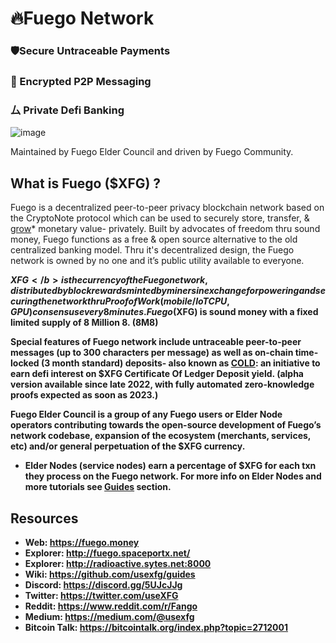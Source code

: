 # 🔥Fuego Network

### 🛡Secure Untraceable Payments 
### 🔏 Encrypted P2P Messaging 
### ⼛ Private Defi Banking

![image](https://raw.githubusercontent.com/usexfg/fuego-data/master/images/fuegoline.gif)

Maintained by Fuego Elder Council and driven by Fuego Community.

## What is Fuego ($XFG) ?

Fuego is a decentralized peer-to-peer privacy blockchain network based on the CryptoNote protocol which can be used to securely store, transfer, & [grow](https://github.com/usexfg/cold-dao)* monetary value- privately.
Built by advocates of freedom thru sound money, Fuego functions as a free & open source alternative to the old centralized banking model. Thru it's decentralized design, the Fuego network is owned by no one and it’s public utility available to everyone.

<b>$XFG</b> is the currency of the Fuego network, distributed by block rewards minted by miners in exchange for powering and securing the network thru Proof of Work (mobile/IoT CPU, GPU) consensus every 8 minutes.  Fuego ($XFG) is sound money with a fixed limited supply of 8 Million 8. (8M8)

Special features of Fuego network include untraceable peer-to-peer messages (up to 300 characters per message) as well as on-chain time-locked (3 month standard) deposits- also known as  [COLD](https://github.com/usexfg/cold-dao): an initiative to earn defi interest on $XFG **C**ertificate **O**f **L**edger **D**eposit yield. (alpha version available since late 2022, with fully automated zero-knowledge proofs expected as soon as 2023.)

Fuego Elder Council is a group of any Fuego users or Elder Node operators contributing towards the open-source development of Fuego’s network codebase, expansion of the ecosystem (merchants, services, etc) and/or general perpetuation of the $XFG currency. 
* Elder Nodes (service nodes) earn a percentage of $XFG for each txn they process on the Fuego network. For more info on Elder Nodes and more tutorials see  [Guides](https://github.com/usexfg/Guides/wiki/Run-an-Elder-Node) section.

## Resources

-   Web: <https://fuego.money>
-   Explorer: <http://fuego.spaceportx.net/>
-   Explorer: <http://radioactive.sytes.net:8000>
-   Wiki:  <https://github.com/usexfg/guides>
-   Discord: <https://discord.gg/5UJcJJg>
-   Twitter: <https://twitter.com/useXFG>
-   Reddit: <https://www.reddit.com/r/Fango>
-   Medium: <https://medium.com/@usexfg>
-   Bitcoin Talk: <https://bitcointalk.org/index.php?topic=2712001>
